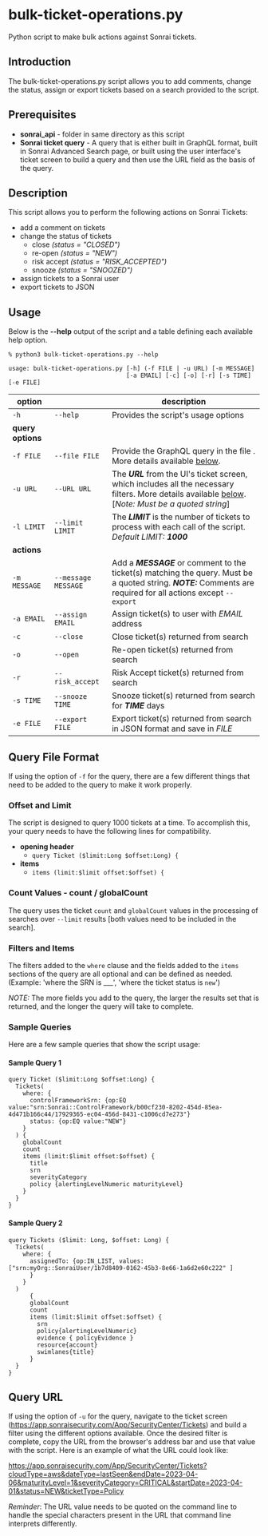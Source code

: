 # bulk-ticket-operations.py

Python script to make bulk actions against Sonrai tickets.

## Introduction

The bulk-ticket-operations.py script allows you to add comments, change the status, assign or export tickets based on a search provided to the script.

## Prerequisites

- **sonrai_api** - folder in same directory as this script
- **Sonrai ticket query** - A query that is either built in GraphQL format, built in Sonrai Advanced Search page, or built using the user interface's ticket screen to build a query and then use the URL field as the basis of the query.

## Description

This script allows you to perform the following actions on Sonrai Tickets:
- add a comment on tickets
- change the status of tickets
  - close _(status = "CLOSED")_
  - re-open _(status = "NEW")_
  - risk accept _(status = "RISK_ACCEPTED")_
  - snooze _(status = "SNOOZED")_
- assign tickets to a Sonrai user
- export tickets to JSON

## Usage

Below is the **--help** output of the script and a table defining each available help option.

```
% python3 bulk-ticket-operations.py --help

usage: bulk-ticket-operations.py [-h] (-f FILE | -u URL) [-m MESSAGE]
                                 [-a EMAIL] [-c] [-o] [-r] [-s TIME] [-e FILE]
```

| **option**        |                     | **description**                                                                                                                                                    |
|-------------------|---------------------|--------------------------------------------------------------------------------------------------------------------------------------------------------------------|
| `-h`              | `--help`            | Provides the script's usage options                                                                                                                                |
| **query options** |                     |                                                                                                                                                                    |
| `-f FILE`         | `--file FILE`       | Provide the GraphQL query in the file <FILE>. More details available [below](#Query-File-Format).                                                                  |
| `-u URL`          | `--URL URL`         | The ***URL*** from the UI's ticket screen, which includes all the necessary filters. More details available [below](#Query-URL). [_Note: Must be a quoted string_] |
| `-l LIMIT` | `--limit LIMIT` | The ***LIMIT*** is the number of tickets to process with each call of the script. *Default LIMIT:* ***1000***                                                      |
| **actions**       |                     |                                                                                                                                                                    |
| `-m MESSAGE`      | `--message MESSAGE` | Add a ***MESSAGE*** or comment to the ticket(s) matching the query. Must be a quoted string. ***NOTE:*** Comments are required for all actions except `--export`   |
| `-a EMAIL`        | `--assign EMAIL`    | Assign ticket(s) to user with *EMAIL* address                                                                                                                      |
| `-c`              | `--close`           | Close ticket(s) returned from search                                                                                                                               |
| `-o`              | `--open`            | Re-open ticket(s) returned from search                                                                                                                             |
| `-r`              | `--risk_accept`     | Risk Accept ticket(s) returned from search                                                                                                                         |
| `-s TIME`         | `--snooze TIME`     | Snooze ticket(s) returned from search for ***TIME*** days                                                                                                          |
| `-e FILE`         | `--export FILE`     | Export ticket(s) returned from search in JSON format and save in *FILE*                                                                                            |


## Query File Format

If using the option of `-f` for the query, there are a few different things that need to be added to the query to make it work properly.

### Offset and Limit
The script is designed to query 1000 tickets at a time. To accomplish this, your query needs to have the following lines for compatibility.

- **opening header**
  - `query Ticket ($limit:Long $offset:Long) {`
- **items**
  - `items (limit:$limit offset:$offset) {`

### Count Values - count / globalCount
The query uses the ticket `count` and `globalCount` values in the processing of searches over `--limit` results [both values need to be included in the search].

### Filters and Items
The filters added to the `where` clause and the fields added to the `items` sections of the query are all optional and can be defined as needed. (Example: 'where the SRN is ___', 'where the ticket status is `new`')

*NOTE:* The more fields you add to the query, the larger the results set that is returned, and the longer the query will take to complete.

### Sample Queries

Here are a few sample queries that show the script usage:

#### Sample Query 1
```
query Ticket ($limit:Long $offset:Long) {
  Tickets(
    where: {
      controlFrameworkSrn: {op:EQ value:"srn:Sonrai::ControlFramework/b00cf230-8202-454d-85ea-4d471b166c44/17929365-ec04-456d-8431-c1006cd7e273"}
      status: {op:EQ value:"NEW"}
    }
  ) {
    globalCount
    count
    items (limit:$limit offset:$offset) {
      title
      srn
      severityCategory
      policy {alertingLevelNumeric maturityLevel}
    }
  }
}
```
#### Sample Query 2
```
query Tickets ($limit: Long, $offset: Long) { 
  Tickets(
    where: {  
      assignedTo: {op:IN_LIST, values:["srn:myOrg::SonraiUser/1b7d8409-0162-45b3-8e66-1a6d2e60c222" ]
      } 
    }
  ) 
      { 
      globalCount 
      count
      items (limit:$limit offset:$offset) {
        srn
        policy{alertingLevelNumeric}
        evidence { policyEvidence }
        resource{account}
        swimlanes{title}
      }
  }
}
 ```

## Query URL

If using the option of `-u` for the query, navigate to the ticket screen (https://app.sonraisecurity.com/App/SecurityCenter/Tickets) and build a filter using the different options available. Once the desired filter is complete, copy the URL from the browser's address bar and use that value with the script. Here is an example of what the URL could look like:

https://app.sonraisecurity.com/App/SecurityCenter/Tickets?cloudType=aws&dateType=lastSeen&endDate=2023-04-06&maturityLevel=1&severityCategory=CRITICAL&startDate=2023-04-01&status=NEW&ticketType=Policy

_Reminder_: The URL value needs to be quoted on the command line to handle the special characters present in the URL that command line interprets differently.

